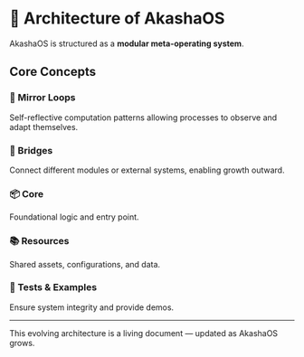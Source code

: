 # 🧭 Architecture of AkashaOS

AkashaOS is structured as a **modular meta-operating system**.

## Core Concepts

### 🔄 Mirror Loops
Self-reflective computation patterns allowing processes to observe and adapt themselves.

### 🌉 Bridges
Connect different modules or external systems, enabling growth outward.

### 📦 Core
Foundational logic and entry point.

### 📚 Resources
Shared assets, configurations, and data.

### 🧪 Tests & Examples
Ensure system integrity and provide demos.

---
This evolving architecture is a living document — updated as AkashaOS grows.
